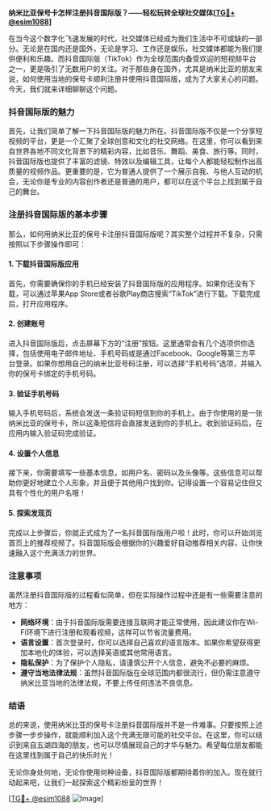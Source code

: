 **纳米比亚保号卡怎样注册抖音国际版？——轻松玩转全球社交媒体[[TG💪+ @esim1088](https://t.me/s/esim1088)]**

在当今这个数字化飞速发展的时代，社交媒体已经成为我们生活中不可或缺的一部分。无论是在国内还是国外，无论是学习、工作还是娱乐，社交媒体都能为我们提供便利和乐趣。而抖音国际版（TikTok）作为全球范围内备受欢迎的短视频平台之一，更是吸引了无数用户的关注。对于那些身在国外，尤其是纳米比亚的朋友来说，如何使用当地的保号卡顺利注册并使用抖音国际版，成为了大家关心的问题。今天，我们就来详细聊聊这个问题。

### 抖音国际版的魅力

首先，让我们简单了解一下抖音国际版的魅力所在。抖音国际版不仅是一个分享短视频的平台，更是一个汇聚了全球创意和文化的社交网络。在这里，你可以看到来自世界各地不同文化背景下的精彩内容，比如音乐、舞蹈、美食、旅行等。同时，抖音国际版也提供了丰富的滤镜、特效以及编辑工具，让每个人都能轻松制作出高质量的视频作品。更重要的是，它为普通人提供了一个展示自我、与他人互动的机会，无论你是专业的内容创作者还是普通的用户，都可以在这个平台上找到属于自己的舞台。

### 注册抖音国际版的基本步骤

那么，如何用纳米比亚的保号卡注册抖音国际版呢？其实整个过程并不复杂，只需按照以下步骤操作即可：

#### 1. 下载抖音国际版应用
首先，你需要确保你的手机已经安装了抖音国际版的应用程序。如果你还没有下载，可以通过苹果App Store或者谷歌Play商店搜索“TikTok”进行下载。下载完成后，打开应用程序。

#### 2. 创建账号
进入抖音国际版后，点击屏幕下方的“注册”按钮。这里通常会有几个选项供你选择，包括使用电子邮件地址、手机号码或是通过Facebook、Google等第三方平台登录。如果你想用自己的纳米比亚号码注册，可以选择“手机号码”选项，并输入你的保号卡绑定的手机号码。

#### 3. 验证手机号码
输入手机号码后，系统会发送一条验证码短信到你的手机上。由于你使用的是一张纳米比亚的保号卡，所以这条短信将会直接发送到你的手机上。收到验证码后，在应用内输入验证码完成验证。

#### 4. 设置个人信息
接下来，你需要填写一些基本信息，如用户名、密码以及头像等。这些信息可以帮助你更好地建立个人形象，并且便于其他用户找到你。记得设置一个容易记住但又具有个性化的用户名哦！

#### 5. 探索发现页
完成以上步骤后，你就正式成为了一名抖音国际版用户啦！此时，你可以开始浏览首页上的推荐视频了。抖音国际版会根据你的兴趣爱好自动推荐相关内容，让你快速融入这个充满活力的世界。

### 注意事项

虽然注册抖音国际版的过程看似简单，但在实际操作过程中还是有一些需要注意的地方：

- **网络环境**：由于抖音国际版需要连接互联网才能正常使用，因此建议你在Wi-Fi环境下进行注册和观看视频，这样可以节省流量费用。
- **语言设置**：首次登录时，你可以选择自己喜欢的语言版本。如果你希望获得更加本地化的体验，可以选择英语或其他常用语言。
- **隐私保护**：为了保护个人隐私，请谨慎公开个人信息，避免不必要的麻烦。
- **遵守当地法律法规**：虽然抖音国际版在全球范围内都很流行，但仍需注意遵守纳米比亚当地的法律法规，不要上传任何违法不良信息。

### 结语

总的来说，使用纳米比亚的保号卡注册抖音国际版并不是一件难事。只要按照上述步骤一步步操作，就能顺利加入这个充满无限可能的社交平台。在这里，你可以结识到来自五湖四海的朋友，也可以尽情展现自己的才华与魅力。希望每位朋友都能在这里找到属于自己的快乐时光！

无论你身处何地，无论你使用何种设备，抖音国际版都期待着你的加入。现在就行动起来吧，让我们一起探索这个精彩纷呈的世界！

[[TG💪+ @esim1088](https://t.me/s/esim1088) ![Image](https://i.postimg.cc/4NQfJmqS/Snipaste-2025-05-13-00-14-12.png)]